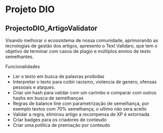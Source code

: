 # Projeto DIO 

## ProjectoDIO_ArtigoValidator

Visando melhorar o ecossistema de nossa comunidade, aprimorando as tecnologias de gestão dos artigos, apresento o Text Validaro, que tem o objetivo de terminar com casos de plagio e múltiplos envios de texto semelhantes.

Funcionalidades

- Ler o texto em busca de palavras proibidas
- Interpretar o texto para coibir racismo, violencia de genero, ofensas pessoais e ataques.
- Criar um hash para validar com um carimbo e comparar com outros hashs em busca de semelhanças
- Regras de balance line com parametrização de semelhança, por exemplo textos com 70% semelhança, o ultimo não sera aceito
- Validar a regra, eliminou artigo a recompensa de XP é extornada
- Criar badges para os criadores de conteudo
- Criar uma politica de premiação por conteudo

